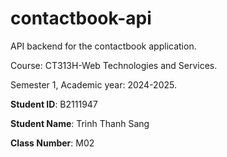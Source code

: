 # contactbook-api

API backend for the contactbook application.

Course: CT313H-Web Technologies and Services.

Semester 1, Academic year: 2024-2025.

**Student ID**: B2111947

**Student Name**: Trinh Thanh Sang

**Class Number**: M02

